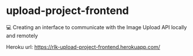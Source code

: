 # upload-project-frontend
:computer: Creating an interface to communicate with the Image Upload API locally and remotely

Heroku url: https://rlk-upload-project-frontend.herokuapp.com/
